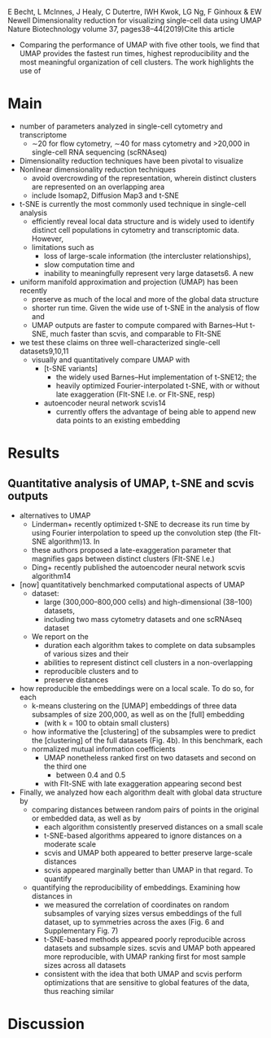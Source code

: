 E Becht, L McInnes, J Healy, C Dutertre, IWH Kwok, LG Ng, F Ginhoux & EW Newell
Dimensionality reduction for visualizing single-cell data using UMAP
Nature Biotechnology volume 37, pages38–44(2019)Cite this article

* Comparing the performance of UMAP with five other tools, we find that
  UMAP provides the fastest run times, highest reproducibility and the
  most meaningful organization of cell clusters. The work highlights the use of

# Main

* number of parameters analyzed in single-cell cytometry and transcriptome
  * ∼20 for flow cytometry, ∼40 for mass cytometry and >20,000 in single-cell
    RNA sequencing (scRNAseq)
* Dimensionality reduction techniques have been pivotal to visualize
* Nonlinear dimensionality reduction techniques
  * avoid overcrowding of the representation, wherein distinct clusters are
    represented on an overlapping area
  * include Isomap2, Diffusion Map3 and t-SNE
* t-SNE is currently the most commonly used technique in single-cell analysis
  * efficiently reveal local data structure and is widely used to identify
    distinct cell populations in cytometry and transcriptomic data. However,
  * limitations such as
    * loss of large-scale information (the intercluster relationships),
    * slow computation time and
    * inability to meaningfully represent very large datasets6. A new
* uniform manifold approximation and projection (UMAP) has been recently
  * preserve as much of the local and more of the global data structure
  * shorter run time. Given the wide use of t-SNE in the analysis of flow and
  * UMAP outputs are faster to compute compared with Barnes–Hut t-SNE, much
    faster than scvis, and comparable to FIt-SNE
* we test these claims on three well-characterized single-cell datasets9,10,11
  * visually and quantitatively compare UMAP with
    * [t-SNE variants]
      * the widely used Barnes–Hut implementation of t-SNE12; the
      * heavily optimized Fourier-interpolated t-SNE,
        with or without late exaggeration (FIt-SNE l.e. or FIt-SNE, resp)
    * autoencoder neural network scvis14
      * currently offers the advantage of being able to append new data points
        to an existing embedding

# Results

## Quantitative analysis of UMAP, t-SNE and scvis outputs

* alternatives to UMAP
  * Linderman+ recently optimized t-SNE to decrease its run time by using Fourier
  interpolation to speed up the convolution step (the FIt-SNE algorithm)13. In
  * these authors proposed a late-exaggeration parameter that
    magnifies gaps between distinct clusters (FIt-SNE l.e.)
  * Ding+ recently published the autoencoder neural network scvis algorithm14
* [now] quantitatively benchmarked computational aspects of UMAP
  * dataset:
    * large (300,000–800,000 cells) and high-dimensional (38–100) datasets,
    * including two mass cytometry datasets and one scRNAseq dataset
  * We report on the
    * duration each algorithm takes to complete on data subsamples of various
      sizes and their
    * abilities to represent distinct cell clusters in a non-overlapping
    * reproducible clusters and to
    * preserve distances
* how reproducible the embeddings were on a local scale. To do so, for each
  * k-means clustering on the [UMAP] embeddings of
    three data subsamples of size 200,000, as well as on the [full] embedding
    * (with k = 100 to obtain small clusters)
  * how informative the [clustering] of the subsamples were to predict the
    [clustering] of the full datasets (Fig.  4b). In this benchmark, each
  * normalized mutual information coefficients
    * UMAP nonetheless ranked first on two datasets and second on the third one
      * between 0.4 and 0.5
    * with FIt-SNE with late exaggeration appearing second best
* Finally, we analyzed how each algorithm dealt with global data structure by
  * comparing distances between random pairs of points in the original or
    embedded data, as well as by
    * each algorithm consistently preserved distances on a small scale
    * t-SNE-based algorithms appeared to ignore distances on a moderate scale
    * scvis and UMAP both appeared to better preserve large-scale distances
    * scvis appeared marginally better than UMAP in that regard. To quantify
  * quantifying the reproducibility of embeddings.  Examining how distances in
    * we measured the correlation of coordinates on random subsamples of
      varying sizes versus embeddings of the full dataset, up to symmetries
      across the axes (Fig. 6 and Supplementary Fig.  7)
    * t-SNE-based methods appeared poorly reproducible across datasets and
      subsample sizes. scvis and UMAP both appeared more reproducible, with
      UMAP ranking first for most sample sizes across all datasets
    * consistent with the idea that both UMAP and scvis perform optimizations
      that are sensitive to global features of the data, thus reaching similar

# Discussion
